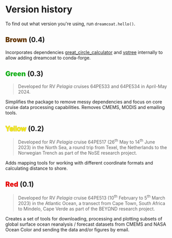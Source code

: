# Version history

To find out what version you're using, run `dreamcoat.hello()`.

## <span style='color:#653700; font-weight: 1000'>Brown</span> (0.4)

Incorporates dependencies [great_circle_calculator](https://github.com/seangrogan/great_circle_calculator) and [vptree](https://github.com/RickardSjogren/vptree) internally to allow adding dreamcoat to conda-forge.

## <span style='color:#15b01a; font-weight: 1000'>Green</span> (0.3)

> Developed for RV *Pelagia* cruises 64PE533 and 64PE534 in April-May 2024.

Simplifies the package to remove messy dependencies and focus on core cruise data processing capabilities.  Removes CMEMS, MODIS and emailing tools.

## <span style='color:#ffff14; font-weight: 500; text-shadow: -1px 1px 0 #ceb301aa, 1px 1px 0 #ceb301aa, 1px -1px 0 #ceb301aa, -1px -1px 0 #ceb301aa;'>Yellow</span> (0.2)

> Developed for RV *Pelagia* cruise 64PE517 (26<sup>th</sup> May to 14<sup>th</sup> June 2023) in the North Sea, a round trip from Texel, the Netherlands to the Norwegian Trench as part of the NoSE research project.

Adds mapping tools for working with different coordinate formats and calculating distance to shore.

## <span style='color:#e50000; font-weight: 1000'>Red</span> (0.1)

> Developed for RV *Pelagia* cruise 64PE513 (10<sup>th</sup> February to 5<sup>th</sup> March 2023) in the Atlantic Ocean, a transect from Cape Town, South Africa to Mindelo, Cape Verde as part of the BEYΩND research project.

Creates a set of tools for downloading, processing and plotting subsets of global surface ocean reanalysis / forecast datasets from CMEMS and NASA Ocean Color and sending the data and/or figures by email.
